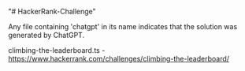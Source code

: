 "# HackerRank-Challenge" 

Any file containing 'chatgpt' in its name indicates that the solution was generated by ChatGPT.

climbing-the-leaderboard.ts - https://www.hackerrank.com/challenges/climbing-the-leaderboard/
